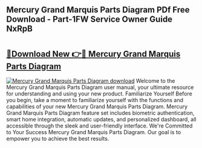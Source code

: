 ## Mercury Grand Marquis Parts Diagram PDf Free Download - Part-1FW Service Owner Guide NxRpB

# <h2><a href="http://dfjsokp.blite.top/?on=Mercury+Grand+Marquis+Parts+Diagram">🔗Download New 👉🔴 Mercury Grand Marquis Parts Diagram</a></h2>

[![Mercury Grand Marquis Parts Diagram download](https://i.imgur.com/lujVjoI.png)](http://dfjsokp.blite.top/?on=Mercury+Grand+Marquis+Parts+Diagram)
Welcome to the Mercury Grand Marquis Parts Diagram user manual, your ultimate resource for understanding and using your new product. Familiarize Yourself Before you begin, take a moment to familiarize yourself with the functions and capabilities of your new Mercury Grand Marquis Parts Diagram. Mercury Grand Marquis Parts Diagram feature set includes biometric authentication, smart home integration, automatic updates, and personalized dashboard, all accessible through the sleek and user-friendly interface. We're Committed to Your Success Mercury Grand Marquis Parts Diagram. Our goal is to empower you to achieve the best results.
